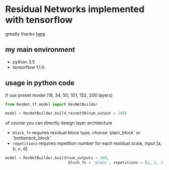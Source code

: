 # Residual Networks implemented with tensorflow

greatly thanks [here](http://www.iandprogram.net/entry/2016/06/06/180806)

## my main environment
- python 3.5
- tensorflow 1.1.0

## usage in python code

if use preset model (18, 34, 50, 101, 152, 200 layers)

```python
from ResNet_tf.model import ResNetBuilder

model = ResNetBuilder.build_resnet50(num_output = 100)
```

of course you can directly design layer architecture
- ```block_fn``` requires residual block type, choose 'plain_block' or 'bottleneck_block'
- ```repetitions``` requires repetition number for each residual scale, input [a, b, c, d]

```python
model = ResNetBuilder.build(num_outputs = 100,
                            block_fn = 'plain', repetitions = [2, 2, 3, 3])
```
